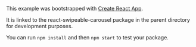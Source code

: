 This example was bootstrapped with [Create React App](https://github.com/facebook/create-react-app).

It is linked to the react-swipeable-carousel package in the parent directory for development purposes.

You can run `npm install` and then `npm start` to test your package.
